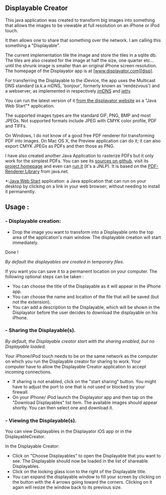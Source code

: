 ## Displayable Creator

This java application was created to transform big images into something that allows the images to be viewable at full resolution on an iPhone or iPod touch.

It then allows one to share that something over the network. I am calling this something a "Displayable".

The current implementation tile the image and store the tiles in a sqlite db. The tiles are also created for the image at half the size, one quarter etc... until the shrunk image is smaller than an original iPhone screen resolution. The homepage of the Displayator app is at [www.displayator.com][disp].

For transferring the Displayable to the iDevice, the app uses the Multicast DNS standard (a.k.a mDNS, 'bonjour', formerly known as 'rendezvous') and a webserver, as implemented in respectively [jmDNS][jmdns] and [jetty][jetty].

You can run the latest version of it [from the displayator website][jnlp] as a "Java Web Start"* application. 

The supported images types are the standard GIF, PNG, BMP and most JPEGs. Not supported formats include JPEG with CMYK color profile, PDF and TIFFs.

On Windows, I do not know of a good free PDF renderer for transforming PDF into images. On Mac OS X, the Preview application can do it; it can also export CMYK JPEGs as PDFs and then those as PNG.   

I have also created another Java Application to rasterize PDFs but it only work for the simplest PDFs. You can see its [sources on github][pdf-jr-git], visit its [project homepage][pdf-jr] and even can [run it][pdf-jr-jnlp] (it's a JNLP). It is based on the [PDF-Renderer Library][pdf-lib] from java.net.

*:[Java Web Start][java] application: a Java application that can run on your desktop by clicking on a link in your web browser; without needing to install it permanently.

## Usage :

### - Displayable creation:

- Drop the image you want to transform into a Displayable onto the top area of the application's main window. The displayable creation will start immediately.

Done !

*By default the displayables are created in temporary files*. 

If you want you can save it to a permanent location on your computer. The following optional steps can be taken :
- You can choose the title of the Displayable as it will appear in the iPhone app.
- You can choose the name and location of the file that will be saved (but not the extension).
- You can add a description to the Displayable, which will be shown in the Displayator before the user decides to download the displayable on his iPhone.

### - Sharing the Displayable(s).

*By default, the Displayable creator start with the sharing enabled, but no Displayable loaded.*

Your iPhone/iPod touch needs to be on the same network as the computer on which you run the Displayable creator for sharing to work. Your computer have to allow the Displayable Creator application to accept incoming connections. 

- If sharing is not enabled, click on the "start sharing" button.  You might have to adjust the port to one that is not used or blocked by your firewall.
- On your iPhone/ iPod launch the Displayator app and then tap on the "Download Displayables" list item. The available images should appear shortly. You can then select one and download it.

### - Viewing the Displayable(s).

You can view Displayables in the Displayator iOS app or in the DisplayableCreator.

In the Displayable Creator:
 - Click on "Choose Displayables" to open the Displayable that you want to see. The Displayable should now be loaded in the list of shareable Displayables.
 - Click on the looking glass icon to the right of the Displayable title.
 - You can expand the displayable window to fill your screen by clicking on the button with the 4 arrows going toward the corners. Clicking on it again will resize the window back to its previous size.

[java]:http://www.java.com
[jnlp]:http://www.displayator.com/DisplayableCreator/DisplayableCreator.jnlp
[disp]:http://www.displayator.com
[jmdns]:http://jmdns.sourceforge.net/
[jetty]:http://eclipse.org/jetty/
[pdf-lib]:http://java.net/projects/pdf-renderer/
[pdf-jr]:http://www.niconomicon.net/projects/java/pdf-jrasterizer/
[pdf-jr-git]:https://github.com/nicolasH/pdf-jrasterizer
[pdf-jr-jnlp]:http://www.niconomicon.net/tests/maven/net/niconomicon/pdf-jrasterizer/pdf-jrasterizer.jnlp
